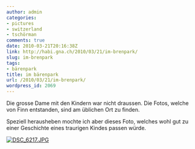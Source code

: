 ```yaml
---
author: admin
categories:
- pictures
- switzerland
- tschörman
comments: true
date: 2010-03-21T20:16:38Z
link: http://habi.gna.ch/2010/03/21/im-brenpark/
slug: im-brenpark
tags:
- bärenpark
title: im bärenpark
url: /2010/03/21/im-brenpark/
wordpress_id: 2069
---
```


Die grosse Dame mit den Kindern war nicht draussen.
Die Fotos, welche von Finn entstanden, sind am üblichen Ort zu finden.


Speziell herausheben mochte ich aber dieses Foto, welches wohl gut zu einer Geschichte eines traurigen Kindes passen würde.

[![DSC_6217.JPG](http://habi.gna.ch/wp-content/uploads/2010/03/DSC_6217-tm.jpg)](http://habi.gna.ch/wp-content/uploads/2010/03/DSC_6217.jpg)
